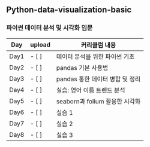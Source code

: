 ## Python-data-visualization-basic
### 파이썬 데이터 분석 및 시각화 입문
| Day | upload | 커리큘럼 내용
| ---- | -- | -----------------|
| Day1 | - [ ] | 데이터 분석을 위한 파이썬 기초
| Day2 | - [ ]  | pandas 기본 사용법
| Day3 | - [ ]  | pandas 통한 데이터 병합 및 정리
| Day4 | - [ ]  | 실습: 영어 이름 트렌드 분석
| Day5 | - [ ]  | seaborn과 folium 활용한 시각화
| Day6 | - [ ]  | 실습 1
| Day7 | - [ ]  | 실습 2
| Day8 | - [ ]  | 실습 3
